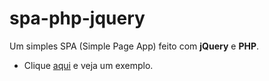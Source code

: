# spa-php-jquery
Um simples SPA (Simple Page App) feito com **jQuery** e **PHP**.

- Clique [aqui](https://dutado.000webhostapp.com/spa-php-jquery/) e veja um exemplo.

